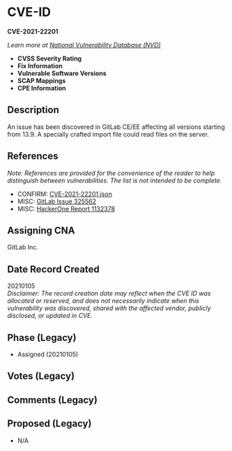 # CVE-ID
**CVE-2021-22201**

_Learn more at [National Vulnerability Database (NVD)](https://nvd.nist.gov/vuln/detail/CVE-2021-22201)_

- **CVSS Severity Rating**
- **Fix Information**
- **Vulnerable Software Versions**
- **SCAP Mappings**
- **CPE Information**

## Description
An issue has been discovered in GitLab CE/EE affecting all versions starting from 13.9. A specially crafted import file could read files on the server.

## References
_Note: References are provided for the convenience of the reader to help distinguish between vulnerabilities. The list is not intended to be complete._

- CONFIRM: [CVE-2021-22201.json](https://gitlab.com/gitlab-org/cves/-/blob/master/2021/CVE-2021-22201.json)
- MISC: [GitLab Issue 325562](https://gitlab.com/gitlab-org/gitlab/-/issues/325562)
- MISC: [HackerOne Report 1132378](https://hackerone.com/reports/1132378)

## Assigning CNA
GitLab Inc.

## Date Record Created
20210105  
_Disclaimer: The record creation date may reflect when the CVE ID was allocated or reserved, and does not necessarily indicate when this vulnerability was discovered, shared with the affected vendor, publicly disclosed, or updated in CVE._

## Phase (Legacy)
- Assigned (20210105)

## Votes (Legacy)

## Comments (Legacy)

## Proposed (Legacy)
- N/A
